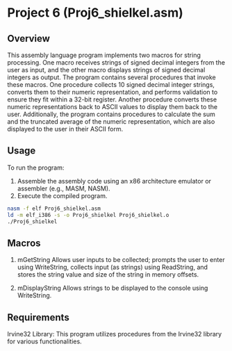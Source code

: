 # Project 6 (Proj6_shielkel.asm)

## Overview

This assembly language program implements two macros for string processing. One macro receives strings of signed decimal integers from the user as input, and the other macro displays strings of signed decimal integers as output. The program contains several procedures that invoke these macros. One procedure collects 10 signed decimal integer strings, converts them to their numeric representation, and performs validation to ensure they fit within a 32-bit register. Another procedure converts these numeric representations back to ASCII values to display them back to the user. Additionally, the program contains procedures to calculate the sum and the truncated average of the numeric representation, which are also displayed to the user in their ASCII form.

## Usage

To run the program:

1. Assemble the assembly code using an x86 architecture emulator or assembler (e.g., MASM, NASM).
2. Execute the compiled program.

```bash
nasm -f elf Proj6_shielkel.asm
ld -m elf_i386 -s -o Proj6_shielkel Proj6_shielkel.o
./Proj6_shielkel
```

## Macros

1. mGetString
Allows user inputs to be collected; prompts the user to enter using WriteString, collects input (as strings) using ReadString, and stores the string value and size of the string in memory offsets.

2. mDisplayString
Allows strings to be displayed to the console using WriteString.

## Requirements
Irvine32 Library: This program utilizes procedures from the Irvine32 library for various functionalities.
